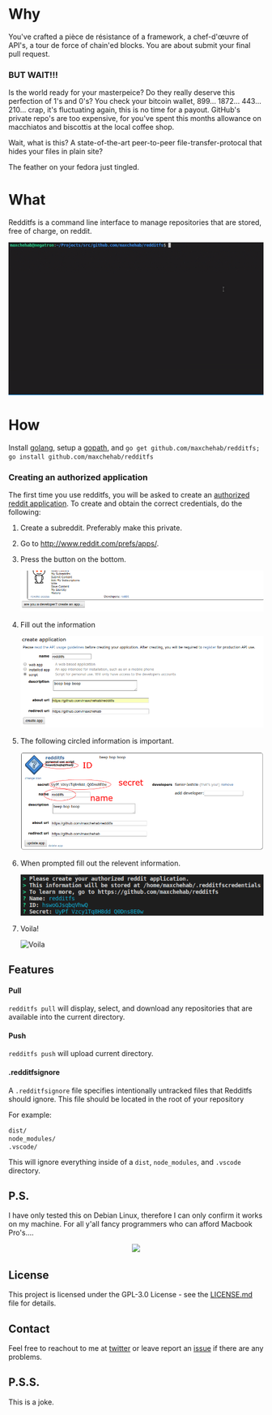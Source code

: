 # Why

You've crafted a pièce de résistance of a framework, a chef-d'œuvre of API's, a tour de force of chain'ed blocks.
You are about submit your final pull request.

### BUT WAIT!!!

Is the world ready for your masterpeice?
Do they really deserve this perfection of 1's and 0's? You check your bitcoin wallet, 899... 1872... 443... 210...
crap, it's fluctuating again, this is no time for a payout. GitHub's private repo's are too expensive, for you've spent this months
allowance on macchiatos and biscottis at the local coffee shop.

Wait, what is this? A state-of-the-art peer-to-peer file-transfer-protocal that hides your files in plain site?

The feather on your fedora just tingled.

# What

Redditfs is a command line interface to manage repositories that are stored, free of charge, on reddit.

<p align="center">
  <img src="https://github.com/maxchehab/redditfs/blob/master/images/demo.gif?raw=true" />
</p>

# How

Install [golang](https://golang.org/dl/), setup a [gopath](https://github.com/golang/go/wiki/SettingGOPATH), and `go get github.com/maxchehab/redditfs; go install github.com/maxchehab/redditfs`

### Creating an authorized application

The first time you use redditfs, you will be asked to create an [authorized reddit application](https://www.reddit.com/prefs/apps/).
To create and obtain the correct credentials, do the following:

1.  Create a subreddit. Preferably make this private.
2.  Go to http://www.reddit.com/prefs/apps/.
3.  Press the button on the bottom.

    ![Press the button on the bottom](https://github.com/maxchehab/redditfs/blob/master/images/image1.png?raw=true)

4.  Fill out the information

    ![Fill out the information](https://github.com/maxchehab/redditfs/blob/master/images/image2.png?raw=true)

5.  The following circled information is important.

    ![The following circled information is important](https://github.com/maxchehab/redditfs/blob/master/images/image3.png?raw=true)

6.  When prompted fill out the relevent information.

    ![When prompted fill out the relevent information](https://github.com/maxchehab/redditfs/blob/master/images/image4.png?raw=true)

7.  Voila!

    ![Voila](https://media.giphy.com/media/5heSxZbRPE2Ee6QaDi/giphy.gif)

## Features

#### Pull

`redditfs pull` will display, select, and download any repositories that are available into the current directory.

#### Push

`redditfs push` will upload current directory.

#### .redditfsignore

A `.redditfsignore` file specifies intentionally untracked files that Redditfs should ignore. This file should be located in the root of your repository

For example:

```git
dist/
node_modules/
.vscode/
```

This will ignore everything inside of a `dist`, `node_modules`, and `.vscode` directory.

## P.S.

I have only tested this on Debian Linux, therefore I can only confirm it works on my machine. For all y'all fancy programmers who can afford Macbook Pro's....

<p align="center">
  <img src="https://media.giphy.com/media/3ohA2ZD9EkeK2AyfdK/giphy.gif" width="450px" />
</p>

## License

This project is licensed under the GPL-3.0 License - see the [LICENSE.md](LICENSE.md) file for details.

## Contact

Feel free to reachout to me at [twitter](https://twitter.com/maxchehab) or leave report an [issue](https://github.com/maxchehab/redditfs/issues) if there are any problems.


## P.S.S.
This is a joke.
